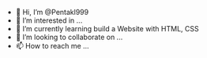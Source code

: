 - 👋 Hi, I’m @Pentakl999
- 👀 I’m interested in ...
- 🌱 I’m currently learning build a Website with HTML, CSS
- 💞️ I’m looking to collaborate on ...
- 📫 How to reach me ...

<!---
Pentakl999/Pentakl999 is a ✨ special ✨ repository because its `README.md` (this file) appears on your GitHub profile.
You can click the Preview link to take a look at your changes.
--->
